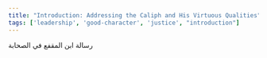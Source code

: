 ```yaml
---
title: "Introduction: Addressing the Caliph and His Virtuous Qualities"
tags: ['leadership', 'good-character', 'justice', "introduction"]
---
```


 رسالة ابن المقفع في الصحابة
